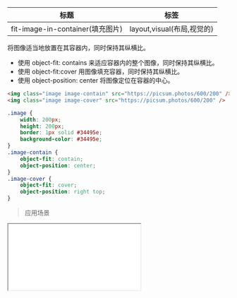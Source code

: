 | 标题                             | 标签           |
| -------------------------------- | -------------- |
| fit-image-in-container(填充图片) | layout,visual(布局,视觉的) |

将图像适当地放置在其容器内，同时保持其纵横比。

* 使用 object-fit: contains 来适应容器内的整个图像，同时保持其纵横比。
* 使用 object-fit:cover 用图像填充容器，同时保持其纵横比。
* 使用 object-position: center 将图像定位在容器的中心。

```html
<img class="image image-contain" src="https://picsum.photos/600/200" />
<img class="image image-cover" src="https://picsum.photos/600/200" />
```

```css
.image {
    width: 200px;
    height: 200px;
    border: 1px solid #34495e;
    background-color: #34495e;
}
.image-contain {
    object-fit: contain;
    object-position: center;
}
.image-cover {
    object-fit: cover;
    object-position: right top;
}
```

> 应用场景

<iframe src="codes/css/html/fit-image-in-container.html"></iframe>




